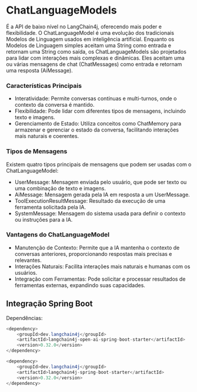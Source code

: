 # ChatLanguageModels

É a API de baixo nível no LangChain4j, oferecendo mais poder e flexibilidade. O ChatLanguageModel é uma evolução dos tradicionais Modelos de Linguagem usados em inteligência artificial. Enquanto os Modelos de Linguagem simples aceitam uma String como entrada e retornam uma String como saída, os ChatLanguageModels são projetados para lidar com interações mais complexas e dinâmicas. Eles aceitam uma ou várias mensagens de chat (ChatMessages) como entrada e retornam uma resposta (AiMessage).

### Características Principais

- Interatividade: Permite conversas contínuas e multi-turnos, onde o contexto da conversa é mantido.
- Flexibilidade: Pode lidar com diferentes tipos de mensagens, incluindo texto e imagens.
- Gerenciamento de Estado: Utiliza conceitos como ChatMemory para armazenar e gerenciar o estado da conversa, facilitando interações mais naturais e coerentes.

### Tipos de Mensagens

Existem quatro tipos principais de mensagens que podem ser usadas com o ChatLanguageModel:

- UserMessage: Mensagem enviada pelo usuário, que pode ser texto ou uma combinação de texto e imagens.
- AiMessage: Mensagem gerada pela IA em resposta a um UserMessage.
- ToolExecutionResultMessage: Resultado da execução de uma ferramenta solicitada pela IA.
- SystemMessage: Mensagem do sistema usada para definir o contexto ou instruções para a IA.

### Vantagens do ChatLanguageModel

- Manutenção de Contexto: Permite que a IA mantenha o contexto de conversas anteriores, proporcionando respostas mais precisas e relevantes.
- Interações Naturais: Facilita interações mais naturais e humanas com os usuários.
- Integração com Ferramentas: Pode solicitar e processar resultados de ferramentas externas, expandindo suas capacidades.

## Integração Spring Boot

Dependências:

```java
<dependency>
    <groupId>dev.langchain4j</groupId>
    <artifactId>langchain4j-open-ai-spring-boot-starter</artifactId>
    <version>0.32.0</version>
</dependency>
```

```java
<dependency>
    <groupId>dev.langchain4j</groupId>
    <artifactId>langchain4j-spring-boot-starter</artifactId>
    <version>0.32.0</version>
</dependency>
```
